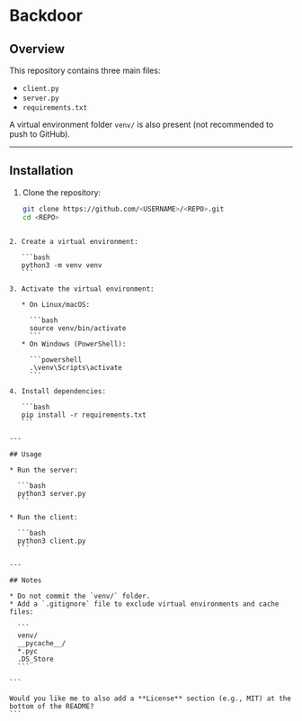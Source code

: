 # Backdoor

## Overview
This repository contains three main files:

- `client.py`
- `server.py`
- `requirements.txt`

A virtual environment folder `venv/` is also present (not recommended to push to GitHub).

---

## Installation

1. Clone the repository:
   ```bash
   git clone https://github.com/<USERNAME>/<REPO>.git
   cd <REPO>
````

2. Create a virtual environment:

   ```bash
   python3 -m venv venv
   ```

3. Activate the virtual environment:

   * On Linux/macOS:

     ```bash
     source venv/bin/activate
     ```
   * On Windows (PowerShell):

     ```powershell
     .\venv\Scripts\activate
     ```

4. Install dependencies:

   ```bash
   pip install -r requirements.txt
   ```

---

## Usage

* Run the server:

  ```bash
  python3 server.py
  ```

* Run the client:

  ```bash
  python3 client.py
  ```

---

## Notes

* Do not commit the `venv/` folder.
* Add a `.gitignore` file to exclude virtual environments and cache files:

  ```
  venv/
  __pycache__/
  *.pyc
  .DS_Store
  ```

```

Would you like me to also add a **License** section (e.g., MIT) at the bottom of the README?
```
